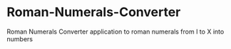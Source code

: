 # Roman-Numerals-Converter
Roman Numerals Converter application to roman numerals from I to X into numbers
